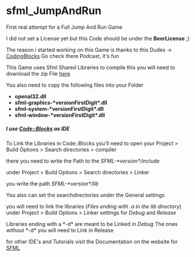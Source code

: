 # sfml_JumpAndRun
First real attempt for a Full Jump And Run Game

I did not set a License yet but this Code should be under the __BeerLicense__ ;)

The reason i started working on this Game is thanks to this Dudes -> [CodingBlocks](https://www.codingblocks.net)
Go check there Podcast, it's fun 

This Game uses Sfml Shared Libraries
to compile this you will need to download the zip File [here](https://www.sfml-dev.org/download.php)

You also need to copy the following files into your Folder 

  - __openal32.dll__
  - __sfml-graphics-\*versionFirstDigit\*.dll__
  - __sfml-system-\*versionFirstDigit\*.dll__
  - __sfml-window-\*versionFirstDigit\*.dll__


##### I use [Code::Blocks](http://www.codeblocks.org) as IDE

To Link the Libraries in Code::Blocks you'll need to open
your 
Project > Build Options > Search directories > compiler

there you need to write the Path to the *SFML-\*version\*/include*

under 
Project > Build Options > Search directories > Linker

you write the path *SFML-\*version\*/lib*

You also can set the searchdirectories under the General settings

you will need to link the libraries (*Files ending with .a in the lib directory*) under
Project > Build Options > Linker settings 
for *Debug* and *Release*

Libraries ending with a \*-d\* are meant to be Linked in *Debug*
The ones without \*-d\* you will need to Link in Release

for other IDE's and Tutorials visit the Documentation on the website for [SFML](https://www.sfml-dev.org/learn.php)
